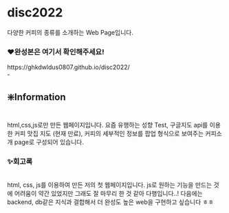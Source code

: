 # disc2022

다양한 커피의 종류를 소개하는 Web Page입니다. 
<br>

<h3>❤️완성본은 여기서 확인해주세요!</h3>
https://ghkdwldus0807.github.io/disc2022/

<br>
-
<br>

<h2>❇️Information</h2>
<br> html,css,js로만 만든 웹페이지입니다. 요즘 유행하는 성향 Test, 구글지도 api를 이용한 커피 맛집 지도 (현재 만료), 커피의 세부적인 정보를 팝업 형식으로 보여주는 커피소개 page로 구성되어 있습니다. 
<br>
<h3>✨회고록</h3>
<br> html, css, js를 이용하여 만든 저의 첫 웹페이지입니다. js로 원하는 기능을 만드는 것에 어려움이 약간 있었지만 그래도 잘 마무리 한 것 같아 다행입니다..! 다음에는 backend, db같은 지식과 결합해서 더 완성도 높은 web을 구현하고 싶습니다 ㅎㅎ
